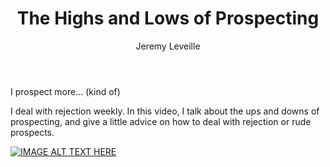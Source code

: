 ﻿---
layout: blog
title: The Highs and Lows of Prospecting
description: Prospecting can be hard for anyone. I’ve been doing sales since 2011, and after a while you develop a strategy to cope with rejection from a prospect. My strategy
coverImage: /img/maxresdefault-leadiq.jpg
publishDate: Aug 10, 2018

author: Jeremy Leveille
authorProfile: Choose a job you love, and you will never have to work a day in your life -ConfuciusMy goal with every call I make, every e-mail or InMail I send is to be 'helping' rather than 'annoying'. I treat everyone I interact with like a person - not a commission check.I'm passionate about helping people, about technology and about consultative selling. I love to be challenged, I love to learn and I love being around positive people!
authorImage:  /img/Jeremy-Leveille.png
---

I prospect more… (kind of)

I deal with rejection weekly. In this video, I talk about the ups and downs of prospecting, and give a little advice on how to deal with rejection or rude prospects.

[![IMAGE ALT TEXT HERE](/img/highsAndLowsOfProspecting.png)](http://www.youtube.com/watch?feature=player_embedded&v=Vy4viGAJ9BQ
)